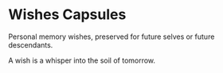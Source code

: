 # Wishes Capsules

Personal memory wishes, preserved for future selves or future descendants.

A wish is a whisper into the soil of tomorrow.
